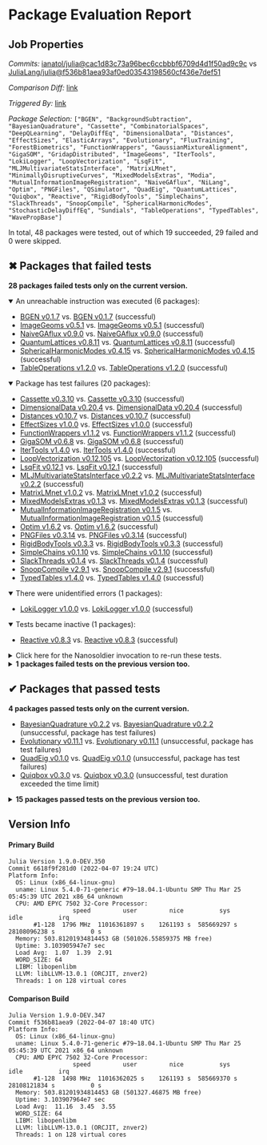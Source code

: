 # Package Evaluation Report

## Job Properties

*Commits:* [ianatol/julia@cac1d83c73a96bec6ccbbbf6709d4d1f50ad9c9c](https://github.com/ianatol/julia/commit/cac1d83c73a96bec6ccbbbf6709d4d1f50ad9c9c) vs [JuliaLang/julia@f536b81aea93af0ed03543198560cf436e7def51](https://github.com/JuliaLang/julia/commit/f536b81aea93af0ed03543198560cf436e7def51)

*Comparison Diff:* [link](https://github.com/JuliaLang/julia/compare/f536b81aea93af0ed03543198560cf436e7def51..ianatol/julia:cac1d83c73a96bec6ccbbbf6709d4d1f50ad9c9c)

*Triggered By:* [link](https://github.com/JuliaLang/julia/pull/44803#issuecomment-1092295094)

*Package Selection:* `["BGEN", "BackgroundSubtraction", "BayesianQuadrature", "Cassette", "CombinatorialSpaces", "DeepQLearning", "DelayDiffEq", "DimensionalData", "Distances", "EffectSizes", "ElasticArrays", "Evolutionary", "FluxTraining", "ForestBiometrics", "FunctionWrappers", "GaussianMixtureAlignment", "GigaSOM", "GridapDistributed", "ImageGeoms", "IterTools", "LokiLogger", "LoopVectorization", "LsqFit", "MLJMultivariateStatsInterface", "MatrixLMnet", "MinimallyDisruptiveCurves", "MixedModelsExtras", "Modia", "MutualInformationImageRegistration", "NaiveGAflux", "NiLang", "Optim", "PNGFiles", "QSimulator", "QuadEig", "QuantumLattices", "Quiqbox", "Reactive", "RigidBodyTools", "SimpleChains", "SlackThreads", "SnoopCompile", "SphericalHarmonicModes", "StochasticDelayDiffEq", "Sundials", "TableOperations", "TypedTables", "WavePropBase"]`

In total, 48 packages were tested, out of which 19 succeeded, 29 failed and 0 were skipped.


## ✖ Packages that failed tests

**28 packages failed tests only on the current version.**

<details open><summary>An unreachable instruction was executed (6 packages):</summary>
<p>


- [BGEN v0.1.7](https://s3.amazonaws.com/julialang-reports/nanosoldier/pkgeval/by_hash/cac1d83_vs_f536b81/BGEN.primary.log) vs. [BGEN v0.1.7](https://s3.amazonaws.com/julialang-reports/nanosoldier/pkgeval/by_hash/cac1d83_vs_f536b81/BGEN.against.log) (successful)
- [ImageGeoms v0.5.1](https://s3.amazonaws.com/julialang-reports/nanosoldier/pkgeval/by_hash/cac1d83_vs_f536b81/ImageGeoms.primary.log) vs. [ImageGeoms v0.5.1](https://s3.amazonaws.com/julialang-reports/nanosoldier/pkgeval/by_hash/cac1d83_vs_f536b81/ImageGeoms.against.log) (successful)
- [NaiveGAflux v0.9.0](https://s3.amazonaws.com/julialang-reports/nanosoldier/pkgeval/by_hash/cac1d83_vs_f536b81/NaiveGAflux.primary.log) vs. [NaiveGAflux v0.9.0](https://s3.amazonaws.com/julialang-reports/nanosoldier/pkgeval/by_hash/cac1d83_vs_f536b81/NaiveGAflux.against.log) (successful)
- [QuantumLattices v0.8.11](https://s3.amazonaws.com/julialang-reports/nanosoldier/pkgeval/by_hash/cac1d83_vs_f536b81/QuantumLattices.primary.log) vs. [QuantumLattices v0.8.11](https://s3.amazonaws.com/julialang-reports/nanosoldier/pkgeval/by_hash/cac1d83_vs_f536b81/QuantumLattices.against.log) (successful)
- [SphericalHarmonicModes v0.4.15](https://s3.amazonaws.com/julialang-reports/nanosoldier/pkgeval/by_hash/cac1d83_vs_f536b81/SphericalHarmonicModes.primary.log) vs. [SphericalHarmonicModes v0.4.15](https://s3.amazonaws.com/julialang-reports/nanosoldier/pkgeval/by_hash/cac1d83_vs_f536b81/SphericalHarmonicModes.against.log) (successful)
- [TableOperations v1.2.0](https://s3.amazonaws.com/julialang-reports/nanosoldier/pkgeval/by_hash/cac1d83_vs_f536b81/TableOperations.primary.log) vs. [TableOperations v1.2.0](https://s3.amazonaws.com/julialang-reports/nanosoldier/pkgeval/by_hash/cac1d83_vs_f536b81/TableOperations.against.log) (successful)

</p>
</details>

<details open><summary>Package has test failures (20 packages):</summary>
<p>


- [Cassette v0.3.10](https://s3.amazonaws.com/julialang-reports/nanosoldier/pkgeval/by_hash/cac1d83_vs_f536b81/Cassette.primary.log) vs. [Cassette v0.3.10](https://s3.amazonaws.com/julialang-reports/nanosoldier/pkgeval/by_hash/cac1d83_vs_f536b81/Cassette.against.log) (successful)
- [DimensionalData v0.20.4](https://s3.amazonaws.com/julialang-reports/nanosoldier/pkgeval/by_hash/cac1d83_vs_f536b81/DimensionalData.primary.log) vs. [DimensionalData v0.20.4](https://s3.amazonaws.com/julialang-reports/nanosoldier/pkgeval/by_hash/cac1d83_vs_f536b81/DimensionalData.against.log) (successful)
- [Distances v0.10.7](https://s3.amazonaws.com/julialang-reports/nanosoldier/pkgeval/by_hash/cac1d83_vs_f536b81/Distances.primary.log) vs. [Distances v0.10.7](https://s3.amazonaws.com/julialang-reports/nanosoldier/pkgeval/by_hash/cac1d83_vs_f536b81/Distances.against.log) (successful)
- [EffectSizes v1.0.0](https://s3.amazonaws.com/julialang-reports/nanosoldier/pkgeval/by_hash/cac1d83_vs_f536b81/EffectSizes.primary.log) vs. [EffectSizes v1.0.0](https://s3.amazonaws.com/julialang-reports/nanosoldier/pkgeval/by_hash/cac1d83_vs_f536b81/EffectSizes.against.log) (successful)
- [FunctionWrappers v1.1.2](https://s3.amazonaws.com/julialang-reports/nanosoldier/pkgeval/by_hash/cac1d83_vs_f536b81/FunctionWrappers.primary.log) vs. [FunctionWrappers v1.1.2](https://s3.amazonaws.com/julialang-reports/nanosoldier/pkgeval/by_hash/cac1d83_vs_f536b81/FunctionWrappers.against.log) (successful)
- [GigaSOM v0.6.8](https://s3.amazonaws.com/julialang-reports/nanosoldier/pkgeval/by_hash/cac1d83_vs_f536b81/GigaSOM.primary.log) vs. [GigaSOM v0.6.8](https://s3.amazonaws.com/julialang-reports/nanosoldier/pkgeval/by_hash/cac1d83_vs_f536b81/GigaSOM.against.log) (successful)
- [IterTools v1.4.0](https://s3.amazonaws.com/julialang-reports/nanosoldier/pkgeval/by_hash/cac1d83_vs_f536b81/IterTools.primary.log) vs. [IterTools v1.4.0](https://s3.amazonaws.com/julialang-reports/nanosoldier/pkgeval/by_hash/cac1d83_vs_f536b81/IterTools.against.log) (successful)
- [LoopVectorization v0.12.105](https://s3.amazonaws.com/julialang-reports/nanosoldier/pkgeval/by_hash/cac1d83_vs_f536b81/LoopVectorization.primary.log) vs. [LoopVectorization v0.12.105](https://s3.amazonaws.com/julialang-reports/nanosoldier/pkgeval/by_hash/cac1d83_vs_f536b81/LoopVectorization.against.log) (successful)
- [LsqFit v0.12.1](https://s3.amazonaws.com/julialang-reports/nanosoldier/pkgeval/by_hash/cac1d83_vs_f536b81/LsqFit.primary.log) vs. [LsqFit v0.12.1](https://s3.amazonaws.com/julialang-reports/nanosoldier/pkgeval/by_hash/cac1d83_vs_f536b81/LsqFit.against.log) (successful)
- [MLJMultivariateStatsInterface v0.2.2](https://s3.amazonaws.com/julialang-reports/nanosoldier/pkgeval/by_hash/cac1d83_vs_f536b81/MLJMultivariateStatsInterface.primary.log) vs. [MLJMultivariateStatsInterface v0.2.2](https://s3.amazonaws.com/julialang-reports/nanosoldier/pkgeval/by_hash/cac1d83_vs_f536b81/MLJMultivariateStatsInterface.against.log) (successful)
- [MatrixLMnet v1.0.2](https://s3.amazonaws.com/julialang-reports/nanosoldier/pkgeval/by_hash/cac1d83_vs_f536b81/MatrixLMnet.primary.log) vs. [MatrixLMnet v1.0.2](https://s3.amazonaws.com/julialang-reports/nanosoldier/pkgeval/by_hash/cac1d83_vs_f536b81/MatrixLMnet.against.log) (successful)
- [MixedModelsExtras v0.1.3](https://s3.amazonaws.com/julialang-reports/nanosoldier/pkgeval/by_hash/cac1d83_vs_f536b81/MixedModelsExtras.primary.log) vs. [MixedModelsExtras v0.1.3](https://s3.amazonaws.com/julialang-reports/nanosoldier/pkgeval/by_hash/cac1d83_vs_f536b81/MixedModelsExtras.against.log) (successful)
- [MutualInformationImageRegistration v0.1.5](https://s3.amazonaws.com/julialang-reports/nanosoldier/pkgeval/by_hash/cac1d83_vs_f536b81/MutualInformationImageRegistration.primary.log) vs. [MutualInformationImageRegistration v0.1.5](https://s3.amazonaws.com/julialang-reports/nanosoldier/pkgeval/by_hash/cac1d83_vs_f536b81/MutualInformationImageRegistration.against.log) (successful)
- [Optim v1.6.2](https://s3.amazonaws.com/julialang-reports/nanosoldier/pkgeval/by_hash/cac1d83_vs_f536b81/Optim.primary.log) vs. [Optim v1.6.2](https://s3.amazonaws.com/julialang-reports/nanosoldier/pkgeval/by_hash/cac1d83_vs_f536b81/Optim.against.log) (successful)
- [PNGFiles v0.3.14](https://s3.amazonaws.com/julialang-reports/nanosoldier/pkgeval/by_hash/cac1d83_vs_f536b81/PNGFiles.primary.log) vs. [PNGFiles v0.3.14](https://s3.amazonaws.com/julialang-reports/nanosoldier/pkgeval/by_hash/cac1d83_vs_f536b81/PNGFiles.against.log) (successful)
- [RigidBodyTools v0.3.3](https://s3.amazonaws.com/julialang-reports/nanosoldier/pkgeval/by_hash/cac1d83_vs_f536b81/RigidBodyTools.primary.log) vs. [RigidBodyTools v0.3.3](https://s3.amazonaws.com/julialang-reports/nanosoldier/pkgeval/by_hash/cac1d83_vs_f536b81/RigidBodyTools.against.log) (successful)
- [SimpleChains v0.1.10](https://s3.amazonaws.com/julialang-reports/nanosoldier/pkgeval/by_hash/cac1d83_vs_f536b81/SimpleChains.primary.log) vs. [SimpleChains v0.1.10](https://s3.amazonaws.com/julialang-reports/nanosoldier/pkgeval/by_hash/cac1d83_vs_f536b81/SimpleChains.against.log) (successful)
- [SlackThreads v0.1.4](https://s3.amazonaws.com/julialang-reports/nanosoldier/pkgeval/by_hash/cac1d83_vs_f536b81/SlackThreads.primary.log) vs. [SlackThreads v0.1.4](https://s3.amazonaws.com/julialang-reports/nanosoldier/pkgeval/by_hash/cac1d83_vs_f536b81/SlackThreads.against.log) (successful)
- [SnoopCompile v2.9.1](https://s3.amazonaws.com/julialang-reports/nanosoldier/pkgeval/by_hash/cac1d83_vs_f536b81/SnoopCompile.primary.log) vs. [SnoopCompile v2.9.1](https://s3.amazonaws.com/julialang-reports/nanosoldier/pkgeval/by_hash/cac1d83_vs_f536b81/SnoopCompile.against.log) (successful)
- [TypedTables v1.4.0](https://s3.amazonaws.com/julialang-reports/nanosoldier/pkgeval/by_hash/cac1d83_vs_f536b81/TypedTables.primary.log) vs. [TypedTables v1.4.0](https://s3.amazonaws.com/julialang-reports/nanosoldier/pkgeval/by_hash/cac1d83_vs_f536b81/TypedTables.against.log) (successful)

</p>
</details>

<details open><summary>There were unidentified errors (1 packages):</summary>
<p>


- [LokiLogger v1.0.0](https://s3.amazonaws.com/julialang-reports/nanosoldier/pkgeval/by_hash/cac1d83_vs_f536b81/LokiLogger.primary.log) vs. [LokiLogger v1.0.0](https://s3.amazonaws.com/julialang-reports/nanosoldier/pkgeval/by_hash/cac1d83_vs_f536b81/LokiLogger.against.log) (successful)

</p>
</details>

<details open><summary>Tests became inactive (1 packages):</summary>
<p>


- [Reactive v0.8.3](https://s3.amazonaws.com/julialang-reports/nanosoldier/pkgeval/by_hash/cac1d83_vs_f536b81/Reactive.primary.log) vs. [Reactive v0.8.3](https://s3.amazonaws.com/julialang-reports/nanosoldier/pkgeval/by_hash/cac1d83_vs_f536b81/Reactive.against.log) (successful)

</p>
</details>

<details><summary>Click here for the Nanosoldier invocation to re-run these tests.</summary>
<p>

```
@nanosoldier `runtests(["BGEN", "Cassette", "DimensionalData", "Distances", "EffectSizes", "FunctionWrappers", "GigaSOM", "ImageGeoms", "IterTools", "LokiLogger", "LoopVectorization", "LsqFit", "MLJMultivariateStatsInterface", "MatrixLMnet", "MixedModelsExtras", "MutualInformationImageRegistration", "NaiveGAflux", "Optim", "PNGFiles", "QuantumLattices", "Reactive", "RigidBodyTools", "SimpleChains", "SlackThreads", "SnoopCompile", "SphericalHarmonicModes", "TableOperations", "TypedTables"], vs = ":master")`
```

</p>
</details>


<details><summary><strong>1 packages failed tests on the previous version too.</strong></summary>
<p>

<details open><summary>An unreachable instruction was executed (1 packages):</summary>
<p>


- [CombinatorialSpaces v0.3.0](https://s3.amazonaws.com/julialang-reports/nanosoldier/pkgeval/by_hash/cac1d83_vs_f536b81/CombinatorialSpaces.primary.log)

</p>
</details>

</p>
</details>


## ✔ Packages that passed tests

**4 packages passed tests only on the current version.**

- [BayesianQuadrature v0.2.2](https://s3.amazonaws.com/julialang-reports/nanosoldier/pkgeval/by_hash/cac1d83_vs_f536b81/BayesianQuadrature.primary.log) vs. [BayesianQuadrature v0.2.2](https://s3.amazonaws.com/julialang-reports/nanosoldier/pkgeval/by_hash/cac1d83_vs_f536b81/BayesianQuadrature.against.log) (unsuccessful, package has test failures)
- [Evolutionary v0.11.1](https://s3.amazonaws.com/julialang-reports/nanosoldier/pkgeval/by_hash/cac1d83_vs_f536b81/Evolutionary.primary.log) vs. [Evolutionary v0.11.1](https://s3.amazonaws.com/julialang-reports/nanosoldier/pkgeval/by_hash/cac1d83_vs_f536b81/Evolutionary.against.log) (unsuccessful, package has test failures)
- [QuadEig v0.1.0](https://s3.amazonaws.com/julialang-reports/nanosoldier/pkgeval/by_hash/cac1d83_vs_f536b81/QuadEig.primary.log) vs. [QuadEig v0.1.0](https://s3.amazonaws.com/julialang-reports/nanosoldier/pkgeval/by_hash/cac1d83_vs_f536b81/QuadEig.against.log) (unsuccessful, package has test failures)
- [Quiqbox v0.3.0](https://s3.amazonaws.com/julialang-reports/nanosoldier/pkgeval/by_hash/cac1d83_vs_f536b81/Quiqbox.primary.log) vs. [Quiqbox v0.3.0](https://s3.amazonaws.com/julialang-reports/nanosoldier/pkgeval/by_hash/cac1d83_vs_f536b81/Quiqbox.against.log) (unsuccessful, test duration exceeded the time limit)

<details><summary><strong>15 packages passed tests on the previous version too.</strong></summary>
<p>

- [BackgroundSubtraction v1.0.1](https://s3.amazonaws.com/julialang-reports/nanosoldier/pkgeval/by_hash/cac1d83_vs_f536b81/BackgroundSubtraction.primary.log)
- [DeepQLearning v0.6.4](https://s3.amazonaws.com/julialang-reports/nanosoldier/pkgeval/by_hash/cac1d83_vs_f536b81/DeepQLearning.primary.log)
- [DelayDiffEq v5.35.1](https://s3.amazonaws.com/julialang-reports/nanosoldier/pkgeval/by_hash/cac1d83_vs_f536b81/DelayDiffEq.primary.log)
- [ElasticArrays v1.2.9](https://s3.amazonaws.com/julialang-reports/nanosoldier/pkgeval/by_hash/cac1d83_vs_f536b81/ElasticArrays.primary.log)
- [FluxTraining v0.2.4](https://s3.amazonaws.com/julialang-reports/nanosoldier/pkgeval/by_hash/cac1d83_vs_f536b81/FluxTraining.primary.log)
- [ForestBiometrics v0.3.0](https://s3.amazonaws.com/julialang-reports/nanosoldier/pkgeval/by_hash/cac1d83_vs_f536b81/ForestBiometrics.primary.log)
- [GaussianMixtureAlignment v0.1.4](https://s3.amazonaws.com/julialang-reports/nanosoldier/pkgeval/by_hash/cac1d83_vs_f536b81/GaussianMixtureAlignment.primary.log)
- [GridapDistributed v0.2.5](https://s3.amazonaws.com/julialang-reports/nanosoldier/pkgeval/by_hash/cac1d83_vs_f536b81/GridapDistributed.primary.log)
- [MinimallyDisruptiveCurves v0.3.1](https://s3.amazonaws.com/julialang-reports/nanosoldier/pkgeval/by_hash/cac1d83_vs_f536b81/MinimallyDisruptiveCurves.primary.log)
- [Modia v0.8.3](https://s3.amazonaws.com/julialang-reports/nanosoldier/pkgeval/by_hash/cac1d83_vs_f536b81/Modia.primary.log)
- [NiLang v0.9.1](https://s3.amazonaws.com/julialang-reports/nanosoldier/pkgeval/by_hash/cac1d83_vs_f536b81/NiLang.primary.log)
- [QSimulator v0.2.0](https://s3.amazonaws.com/julialang-reports/nanosoldier/pkgeval/by_hash/cac1d83_vs_f536b81/QSimulator.primary.log)
- [StochasticDelayDiffEq v1.2.2](https://s3.amazonaws.com/julialang-reports/nanosoldier/pkgeval/by_hash/cac1d83_vs_f536b81/StochasticDelayDiffEq.primary.log)
- [Sundials v4.9.3](https://s3.amazonaws.com/julialang-reports/nanosoldier/pkgeval/by_hash/cac1d83_vs_f536b81/Sundials.primary.log)
- [WavePropBase v0.1.4](https://s3.amazonaws.com/julialang-reports/nanosoldier/pkgeval/by_hash/cac1d83_vs_f536b81/WavePropBase.primary.log)

</p>
</details>


## Version Info

#### Primary Build

```
Julia Version 1.9.0-DEV.350
Commit 6618f9f281d0 (2022-04-07 19:24 UTC)
Platform Info:
  OS: Linux (x86_64-linux-gnu)
  uname: Linux 5.4.0-71-generic #79~18.04.1-Ubuntu SMP Thu Mar 25 05:45:39 UTC 2021 x86_64 unknown
  CPU: AMD EPYC 7502 32-Core Processor: 
                  speed         user         nice          sys         idle          irq
       #1-128  1796 MHz  11016361897 s    1261193 s  585669297 s  28108096238 s          0 s
  Memory: 503.81201934814453 GB (501026.55859375 MB free)
  Uptime: 3.103905947e7 sec
  Load Avg:  1.07  1.39  2.91
  WORD_SIZE: 64
  LIBM: libopenlibm
  LLVM: libLLVM-13.0.1 (ORCJIT, znver2)
  Threads: 1 on 128 virtual cores

```

#### Comparison Build

```
Julia Version 1.9.0-DEV.347
Commit f536b81aea9 (2022-04-07 18:40 UTC)
Platform Info:
  OS: Linux (x86_64-linux-gnu)
  uname: Linux 5.4.0-71-generic #79~18.04.1-Ubuntu SMP Thu Mar 25 05:45:39 UTC 2021 x86_64 unknown
  CPU: AMD EPYC 7502 32-Core Processor: 
                  speed         user         nice          sys         idle          irq
       #1-128  1498 MHz  11016362025 s    1261193 s  585669370 s  28108121834 s          0 s
  Memory: 503.81201934814453 GB (501327.46875 MB free)
  Uptime: 3.103907964e7 sec
  Load Avg:  11.16  3.45  3.55
  WORD_SIZE: 64
  LIBM: libopenlibm
  LLVM: libLLVM-13.0.1 (ORCJIT, znver2)
  Threads: 1 on 128 virtual cores

```
<!-- Generated on 2022-04-07T20:33:46.429 -->
